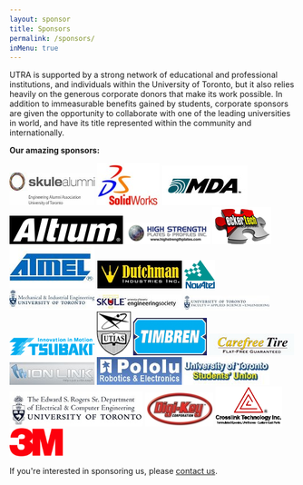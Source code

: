 ```yaml
---
layout: sponsor
title: Sponsors
permalink: /sponsors/
inMenu: true
---
```


UTRA is supported by a strong network of educational and professional institutions, and individuals within the University of Toronto, but it also relies heavily on the generous corporate donors that make its work possible. In addition to immeasurable benefits gained by students, corporate sponsors are given the opportunity to collaborate with one of the leading universities in world, and have its title represented within the community and internationally.

**Our amazing sponsors:**

[![Skule Alumni](/Pictures/Sponsors/skuleAlumni.jpg)](http://alumni.utoronto.ca)
[![DS Solidworks](/Pictures/Sponsors/solidworks.jpg)](http://www.solidworks.com)
[![MDA](/Pictures/Sponsors/mda_logo.jpg)](http://sm.mdacorporation.com)
<a href="http://www.altium.com/"><img style="height:50px;" alt="altium" src="/Pictures/Sponsors/altium.jpg"></a>
[![High Strength Plates & Profiles Inc.](/Pictures/Sponsors/hspp.jpg)](http://www.highstrengthplates.com)
[![eckertech](/Pictures/Sponsors/eckertech.jpg)](http://www.eckertech.com)
[![Atmel](/Pictures/Sponsors/atmel.jpg)](http://www.atmel.com)
[![Dutchman](/Pictures/Sponsors/dutchman.jpg)](http://www.dutchman.jpg)
<a href="http://www.novatel.com"><img style="height:50px;" alt="NovAtel" src="/Pictures/Sponsors/novatel_COL.gif"></a>
[![Mechanical and Industrial Engineering at the University of Toronto](/Pictures/Sponsors/mie.jpg)](http://www.mie.utoronto.ca)
[![Skule](/Pictures/Sponsors/engsoc.jpg)](http://engsoc.skule.ca)
[![University of Toronto Faculty of Applied Science and Engineering](/Pictures/Sponsors/UTengineering.jpg)](http://engineering.utoronto.ca)
[![Tsubaki](/Pictures/Sponsors/Tsubaki-Logo.jpg)](http://tsubaki.ca)
[![UTIAS](/Pictures/Sponsors/UTIAS.jpg)](http://www.utias.utoronto.ca)
[![Timbren](/Pictures/Sponsors/timbren-logo.gif)](http://www.timbren.com)
[![Carefree Tire](/Pictures/Sponsors/carefreetire.jpg)](http://www.carefreetire.com)
[![Ion Link](/Pictures/Sponsors/ionlink.jpg)](http://www.ionlink.com)
[![Pololu Robotics & Electronics](/Pictures/Sponsors/pololu.jpg)](http://www.pololu.com)
[![UTSU](/Pictures/Sponsors/UTSU.jpg)](http://www.utsu.ca)
[![The Edward S. Rodgers Department of Electrical and Computer Engineering](/Pictures/Sponsors/ece13.jpg)](http://www.ece.utoronto.ca)
[![Digi-Key](/Pictures/Sponsors/dk.jpg)](http://www.digikey.com)
<a href="http://www.crosslinktech.com"><img style="height:70px;" alt="Crosslink Technology Inc." src="/Pictures/Sponsors/crosslink.png"/></a>
<a href="http://www.3mcanada.ca"><img style="height:50px;" alt="3M" src="/Pictures/Sponsors/3M-logo.png"></a>




If you're interested in sponsoring us, please [contact us](mailto:vppartnerships@utra.ca).

